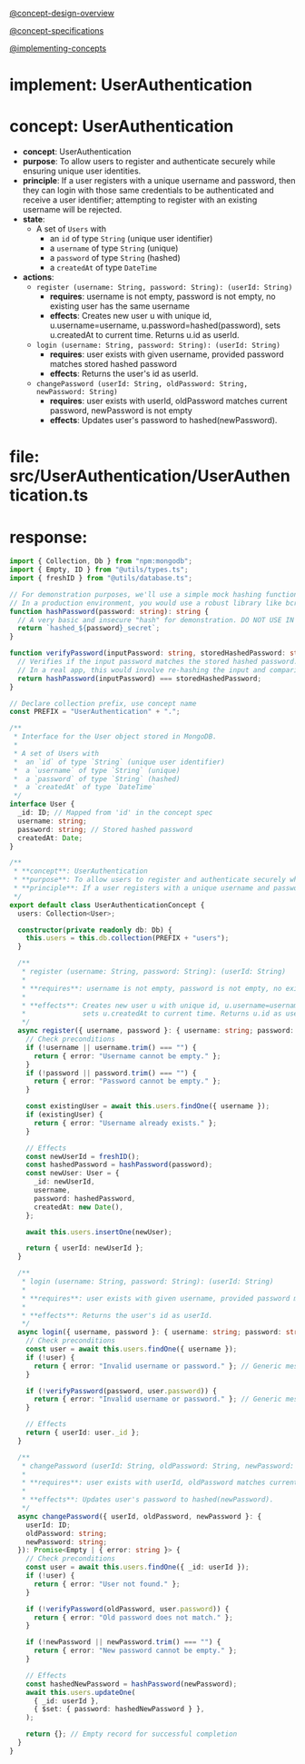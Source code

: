 [@concept-design-overview](../../background/concept-design-overview.md)

[@concept-specifications](../../background/concept-specifications.md)

[@implementing-concepts](../../background/implementing-concepts.md)

# implement: UserAuthentication

# concept: UserAuthentication
*   **concept**: UserAuthentication
*   **purpose**: To allow users to register and authenticate securely while ensuring unique user identities.
*   **principle**: If a user registers with a unique username and password, then they can login with those same credentials to be authenticated and receive a user identifier; attempting to register with an existing username will be rejected.
*   **state**:
    *   A set of `Users` with
        *   an `id` of type `String` (unique user identifier)
        *   a `username` of type `String` (unique)
        *   a `password` of type `String` (hashed)
        *   a `createdAt` of type `DateTime`
*   **actions**:
    *   `register (username: String, password: String): (userId: String)`
        *   **requires**: username is not empty, password is not empty, no existing user has the same username
        *   **effects**: Creates new user u with unique id, u.username=username, u.password=hashed(password), sets u.createdAt to current time. Returns u.id as userId.
    *   `login (username: String, password: String): (userId: String)`
        *   **requires**: user exists with given username, provided password matches stored hashed password
        *   **effects**: Returns the user's id as userId.
    *   `changePassword (userId: String, oldPassword: String, newPassword: String)`
        *   **requires**: user exists with userId, oldPassword matches current password, newPassword is not empty
        *   **effects**: Updates user's password to hashed(newPassword).

# file: src/UserAuthentication/UserAuthentication.ts


# response:

```typescript
import { Collection, Db } from "npm:mongodb";
import { Empty, ID } from "@utils/types.ts";
import { freshID } from "@utils/database.ts";

// For demonstration purposes, we'll use a simple mock hashing function.
// In a production environment, you would use a robust library like bcrypt.
function hashPassword(password: string): string {
  // A very basic and insecure "hash" for demonstration. DO NOT USE IN PRODUCTION.
  return `hashed_${password}_secret`;
}

function verifyPassword(inputPassword: string, storedHashedPassword: string): boolean {
  // Verifies if the input password matches the stored hashed password.
  // In a real app, this would involve re-hashing the input and comparing.
  return hashPassword(inputPassword) === storedHashedPassword;
}

// Declare collection prefix, use concept name
const PREFIX = "UserAuthentication" + ".";

/**
 * Interface for the User object stored in MongoDB.
 *
 * A set of Users with
 *  an `id` of type `String` (unique user identifier)
 *  a `username` of type `String` (unique)
 *  a `password` of type `String` (hashed)
 *  a `createdAt` of type `DateTime`
 */
interface User {
  _id: ID; // Mapped from 'id' in the concept spec
  username: string;
  password: string; // Stored hashed password
  createdAt: Date;
}

/**
 * **concept**: UserAuthentication
 * **purpose**: To allow users to register and authenticate securely while ensuring unique user identities.
 * **principle**: If a user registers with a unique username and password, then they can login with those same credentials to be authenticated and receive a user identifier; attempting to register with an existing username will be rejected.
 */
export default class UserAuthenticationConcept {
  users: Collection<User>;

  constructor(private readonly db: Db) {
    this.users = this.db.collection(PREFIX + "users");
  }

  /**
   * register (username: String, password: String): (userId: String)
   *
   * **requires**: username is not empty, password is not empty, no existing user has the same username
   *
   * **effects**: Creates new user u with unique id, u.username=username, u.password=hashed(password),
   *              sets u.createdAt to current time. Returns u.id as userId.
   */
  async register({ username, password }: { username: string; password: string }): Promise<{ userId: ID } | { error: string }> {
    // Check preconditions
    if (!username || username.trim() === "") {
      return { error: "Username cannot be empty." };
    }
    if (!password || password.trim() === "") {
      return { error: "Password cannot be empty." };
    }

    const existingUser = await this.users.findOne({ username });
    if (existingUser) {
      return { error: "Username already exists." };
    }

    // Effects
    const newUserId = freshID();
    const hashedPassword = hashPassword(password);
    const newUser: User = {
      _id: newUserId,
      username,
      password: hashedPassword,
      createdAt: new Date(),
    };

    await this.users.insertOne(newUser);

    return { userId: newUserId };
  }

  /**
   * login (username: String, password: String): (userId: String)
   *
   * **requires**: user exists with given username, provided password matches stored hashed password
   *
   * **effects**: Returns the user's id as userId.
   */
  async login({ username, password }: { username: string; password: string }): Promise<{ userId: ID } | { error: string }> {
    // Check preconditions
    const user = await this.users.findOne({ username });
    if (!user) {
      return { error: "Invalid username or password." }; // Generic message for security
    }

    if (!verifyPassword(password, user.password)) {
      return { error: "Invalid username or password." }; // Generic message for security
    }

    // Effects
    return { userId: user._id };
  }

  /**
   * changePassword (userId: String, oldPassword: String, newPassword: String)
   *
   * **requires**: user exists with userId, oldPassword matches current password, newPassword is not empty
   *
   * **effects**: Updates user's password to hashed(newPassword).
   */
  async changePassword({ userId, oldPassword, newPassword }: {
    userId: ID;
    oldPassword: string;
    newPassword: string;
  }): Promise<Empty | { error: string }> {
    // Check preconditions
    const user = await this.users.findOne({ _id: userId });
    if (!user) {
      return { error: "User not found." };
    }

    if (!verifyPassword(oldPassword, user.password)) {
      return { error: "Old password does not match." };
    }

    if (!newPassword || newPassword.trim() === "") {
      return { error: "New password cannot be empty." };
    }

    // Effects
    const hashedNewPassword = hashPassword(newPassword);
    await this.users.updateOne(
      { _id: userId },
      { $set: { password: hashedNewPassword } },
    );

    return {}; // Empty record for successful completion
  }
}
```
